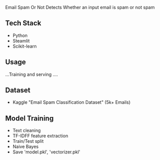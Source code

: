 Email Spam Or Not
Detects Whether an input email is spam or not spam

## Tech Stack
 - Python
 -  Steamlit
 -   Scikit-learn

## Usage
...Training and serving ....

## Dataset

 - Kaggle "Email Spam Classification Dataset" (5k+ Emails)

## Model Training
 - Text cleaning
 - TF-IDFF feature extraction
 - Train/Test split
 - Naive Bayes
 - Save 'model.pkl', 'vectorizer.pkl'
